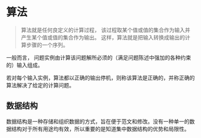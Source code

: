 
# 算法

> 算法就是任何良定义的计算过程， 该过程取某个值或值的集合作为输入并产生某个值或值的集合作为输出。
这样，算法就是把输入转换成输出的计算步骤的一个序列。

一般而言， 问题实例由计算该问题解所必须的（满足问题陈述中强加的各种约束的）输入组成。

若对每个输入实例，算法都以正确的输出停机，则称该算法是正确的，并称正确的算法解决了给定的计算问题。

## 数据结构

数据结构是一种存储和组织数据的方式，旨在便于范文和修改。没有一种单一的数据结构对于所有用途均有效，所以重要的是知道集中数据结构的优势和局限性。
